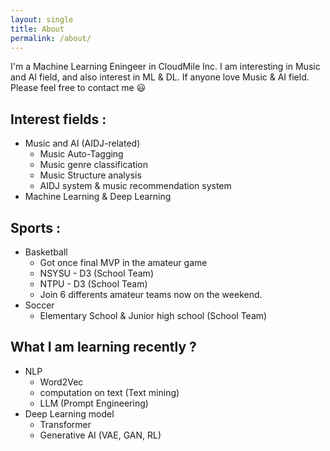 ```yaml
---
layout: single
title: About
permalink: /about/
---
```


I'm a Machine Learning Eningeer in CloudMile Inc. I am interesting in Music and AI field, and also interest in ML & DL. If anyone love Music & AI field. Please feel free to contact me :smiley:

## Interest fields :
* Music and AI (AIDJ-related)
  * Music Auto-Tagging
  * Music genre classification
  * Music Structure analysis
  * AIDJ system & music recommendation system 
* Machine Learning & Deep Learning

## Sports :
* Basketball 
  * Got once final MVP in the amateur game
  * NSYSU - D3 (School Team)
  * NTPU - D3 (School Team)
  * Join 6 differents amateur teams now on the weekend.
* Soccer
  * Elementary School & Junior high school (School Team)

## What I am learning recently ?
* NLP
  * Word2Vec
  * computation on text (Text mining) 
  * LLM (Prompt Engineering)
* Deep Learning model
  * Transformer
  * Generative AI (VAE, GAN, RL) 
